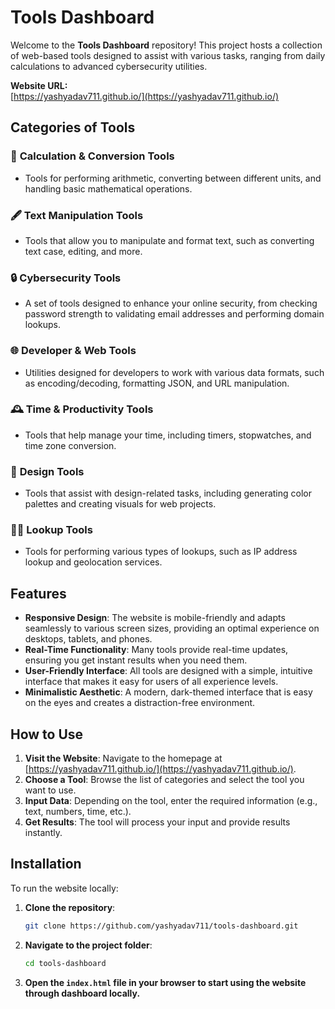 # Tools Dashboard

Welcome to the **Tools Dashboard** repository! This project hosts a collection of web-based tools designed to assist with various tasks, ranging from daily calculations to advanced cybersecurity utilities.

**Website URL:**  
[https://yashyadav711.github.io/](https://yashyadav711.github.io/)


## Categories of Tools

### 🧮 **Calculation & Conversion Tools**
   - Tools for performing arithmetic, converting between different units, and handling basic mathematical operations.

### 🖋️ **Text Manipulation Tools**
   - Tools that allow you to manipulate and format text, such as converting text case, editing, and more.

### 🔒 **Cybersecurity Tools**
   - A set of tools designed to enhance your online security, from checking password strength to validating email addresses and performing domain lookups.

### 🌐 **Developer & Web Tools**
   - Utilities designed for developers to work with various data formats, such as encoding/decoding, formatting JSON, and URL manipulation.

### 🕰️ **Time & Productivity Tools**
   - Tools that help manage your time, including timers, stopwatches, and time zone conversion.

### 🎨 **Design Tools**
   - Tools that assist with design-related tasks, including generating color palettes and creating visuals for web projects.

### 🕵️‍♂️ **Lookup Tools**
   - Tools for performing various types of lookups, such as IP address lookup and geolocation services.


## Features

- **Responsive Design**: The website is mobile-friendly and adapts seamlessly to various screen sizes, providing an optimal experience on desktops, tablets, and phones.
- **Real-Time Functionality**: Many tools provide real-time updates, ensuring you get instant results when you need them.
- **User-Friendly Interface**: All tools are designed with a simple, intuitive interface that makes it easy for users of all experience levels.
- **Minimalistic Aesthetic**: A modern, dark-themed interface that is easy on the eyes and creates a distraction-free environment.


## How to Use

1. **Visit the Website**: Navigate to the homepage at [https://yashyadav711.github.io/](https://yashyadav711.github.io/).
2. **Choose a Tool**: Browse the list of categories and select the tool you want to use.
3. **Input Data**: Depending on the tool, enter the required information (e.g., text, numbers, time, etc.).
4. **Get Results**: The tool will process your input and provide results instantly.


## Installation

To run the website locally:

1. **Clone the repository**:
   ```bash
   git clone https://github.com/yashyadav711/tools-dashboard.git
   ```

2. **Navigate to the project folder**:
   ```bash
   cd tools-dashboard
   ```

3. **Open the `index.html` file in your browser to start using the website through dashboard locally.**

